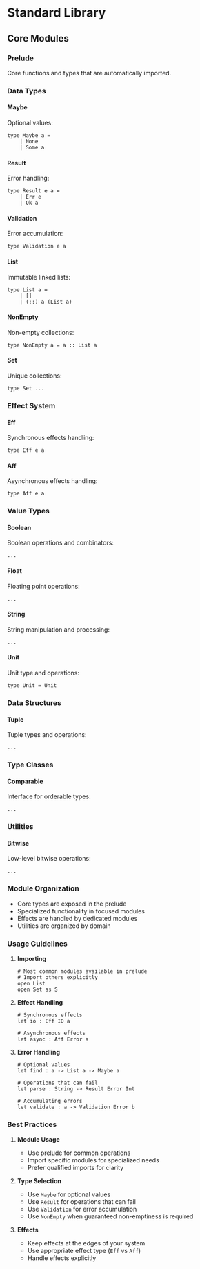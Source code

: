 # Standard Library

## Core Modules

### Prelude

Core functions and types that are automatically imported.

### Data Types

#### Maybe

Optional values:
```mox
type Maybe a = 
    | None 
    | Some a
```

#### Result

Error handling:
```mox
type Result e a = 
    | Err e 
    | Ok a
```

#### Validation

Error accumulation:
```mox
type Validation e a
```

#### List

Immutable linked lists:
```mox
type List a = 
    | [] 
    | (::) a (List a)
```

#### NonEmpty

Non-empty collections:
```mox
type NonEmpty a = a :: List a
```

#### Set

Unique collections:
```mox
type Set ...
```

### Effect System

#### Eff

Synchronous effects handling:
```mox
type Eff e a
```

#### Aff

Asynchronous effects handling:
```mox
type Aff e a
```

### Value Types

#### Boolean

Boolean operations and combinators:
```mox
...
```

#### Float

Floating point operations:
```mox
...
```

#### String

String manipulation and processing:
```mox
...
```

#### Unit

Unit type and operations:
```mox
type Unit = Unit
```

### Data Structures

#### Tuple

Tuple types and operations:
```mox
...
```

### Type Classes

#### Comparable

Interface for orderable types:
```mox
...
```

### Utilities

#### Bitwise

Low-level bitwise operations:
```mox
...
```

### Module Organization

- Core types are exposed in the prelude
- Specialized functionality in focused modules
- Effects are handled by dedicated modules
- Utilities are organized by domain

### Usage Guidelines

1. **Importing**
   ```mox
   # Most common modules available in prelude
   # Import others explicitly
   open List
   open Set as S
   ```

2. **Effect Handling**
   ```mox
   # Synchronous effects
   let io : Eff IO a

   # Asynchronous effects
   let async : Aff Error a
   ```

3. **Error Handling**
   ```mox
   # Optional values
   let find : a -> List a -> Maybe a

   # Operations that can fail
   let parse : String -> Result Error Int

   # Accumulating errors
   let validate : a -> Validation Error b
   ```

### Best Practices

1. **Module Usage**
   - Use prelude for common operations
   - Import specific modules for specialized needs
   - Prefer qualified imports for clarity

2. **Type Selection**
   - Use `Maybe` for optional values
   - Use `Result` for operations that can fail
   - Use `Validation` for error accumulation
   - Use `NonEmpty` when guaranteed non-emptiness is required

3. **Effects**
   - Keep effects at the edges of your system
   - Use appropriate effect type (`Eff` vs `Aff`)
   - Handle effects explicitly

